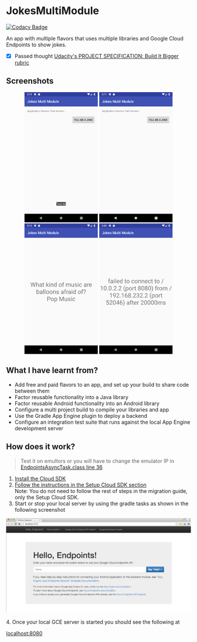 # JokesMultiModule

[![Codacy Badge](https://api.codacy.com/project/badge/Grade/4fb182a9faf94701a223903c83b99385)](https://app.codacy.com/app/DasserBasyouni/JokesMultiModule?utm_source=github.com&utm_medium=referral&utm_content=DasserBasyouni/JokesMultiModule&utm_campaign=Badge_Grade_Dashboard)

An app with multiple flavors that uses multiple libraries and Google Cloud Endpoints to show jokes.
- [x] Passed thought [Udacity's PROJECT SPECIFICATION: Build It Bigger rubric](https://review.udacity.com/#!/rubrics/61/view)

## Screenshots
<p align="center"><img src="/pictures/screenshot1.png" width="200"> <img src="/pictures/screenshot2.png" width="200"> <img src="/pictures/screenshot3.png" width="200"> <img src="/pictures/screenshot4.png" width="200"></p>

## What I have learnt from?
- Add free and paid flavors to an app, and set up your build to share code between them
- Factor reusable functionality into a Java library
- Factor reusable Android functionality into an Android library
- Configure a multi project build to compile your libraries and app
- Use the Gradle App Engine plugin to deploy a backend
- Configure an integration test suite that runs against the local App Engine development server

## How does it work?
> Test it on emultors or you will have to change the emulator IP in [EndpointsAsyncTask.class line 36](https://github.com/DasserBasyouni/JokesMultiModule/blob/master/app/src/main/java/com/example/dasser/jokesmultimodule/EndpointsAsyncTask.java#L34)

1. [Install the Cloud SDK](https://cloud.google.com/sdk/docs/)
2. [Follow the instructions in the Setup Cloud SDK section](https://cloud.google.com/endpoints/docs/frameworks/java/migrating-android)  
Note: You do not need to follow the rest of steps in the migration guide, only the Setup Cloud SDK.
3. Start or stop your local server by using the gradle tasks as shown in the following screenshot
<p align="center"><img src="/pictures/devappserver-endpoints.png"></p>
4. Once your local GCE server is started you should see the following at

[localhost:8080](http://localhost:8080/)
